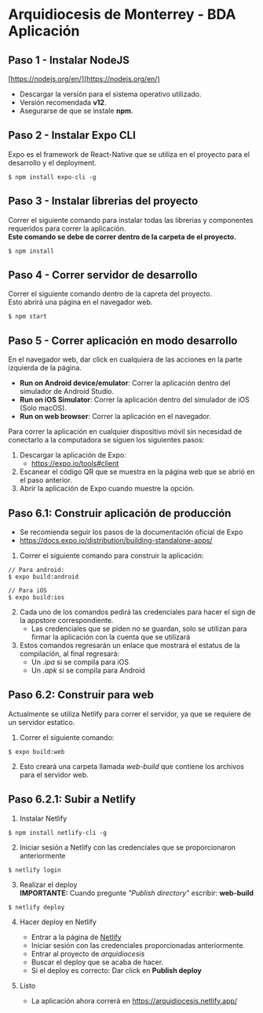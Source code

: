 # Arquidiocesis de Monterrey - BDA Aplicación

## Paso 1 - Instalar NodeJS

[https://nodejs.org/en/](https://nodejs.org/en/)

- Descargar la versión para el sistema operativo utilizado.
- Versión recomendada **v12**.
- Asegurarse de que se instale **npm**.

## Paso 2 - Instalar Expo CLI

Expo es el framework de React-Native que se utiliza en el proyecto para el desarrollo y el deployment.

```
$ npm install expo-cli -g
```

## Paso 3 - Instalar librerias del proyecto

Correr el siguiente comando para instalar todas las librerias y componentes requeridos para correr la aplicación.  
**Este comando se debe de correr dentro de la carpeta de el proyecto.**

```
$ npm install
```

## Paso 4 - Correr servidor de desarrollo

Correr el siguiente comando dentro de la capreta del proyecto.  
Esto abrirá una página en el navegador web.

```
$ npm start
```

## Paso 5 - Correr aplicación en modo desarrollo

En el navegador web, dar click en cualquiera de las acciones en la parte izquierda de la página.

- **Run on Android device/emulator**: Correr la aplicación dentro del simulador de Android Studio.
- **Run on iOS Simulator**: Correr la aplicación dentro del simulador de iOS (Solo macOS).
- **Run on web browser**: Correr la aplicación en el navegador.

Para correr la aplicación en cualquier dispositivo móvil sin necesidad de conectarlo a la computadora se siguen los siguientes pasos:

1. Descargar la aplicación de Expo:
   - https://expo.io/tools#client
2. Escanear el código QR que se muestra en la página web que se abrió en el paso anterior.
3. Abrir la aplicación de Expo cuando muestre la opción.

## Paso 6.1: Construir aplicación de producción

- Se recomienda seguir los pasos de la documentación oficial de Expo
- https://docs.expo.io/distribution/building-standalone-apps/

1. Correr el siguiente comando para construir la aplicación:

```
// Para android:
$ expo build:android

// Para iOS
$ expo build:ios
```

2. Cada uno de los comandos pedirá las credenciales para hacer el sign de la appstore correspondiente.
   - Las credenciales que se piden no se guardan, solo se utilizan para firmar la aplicación con la cuenta que se utilizará
3. Estos comandos regresarán un enlace que mostrará el estatus de la compilación, al final regresará:
   - Un _.ipa_ si se compila para iOS
   - Un _.apk_ si se compila para Android

## Paso 6.2: Construir para web

Actualmente se utiliza Netlify para correr el servidor, ya que se requiere de un servidor estatico.

1. Correr el siguiente comando:

```
$ expo build:web
```

2. Esto creará una carpeta llamada _web-build_ que contiene los archivos para el servidor web.

## Paso 6.2.1: Subir a Netlify

1. Instalar Netlify

```
$ npm install netlify-cli -g
```

2. Iniciar sesión a Netlify con las credenciales que se proporcionaron anteriormente

```
$ netlify login
```

3. Realizar el deploy  
   **IMPORTANTE:** Cuando pregunte _"Publish directory"_ escribir: **web-build**

```
$ netlify deploy
```

4. Hacer deploy en Netlify

   - Entrar a la página de [Netlify](https://netlify.com)
   - Iniciar sesión con las credenciales proporcionadas anteriormente.
   - Entrar al proyecto de _arquidiocesis_
   - Buscar el deploy que se acaba de hacer.
   - Si el deploy es correcto: Dar click en **Publish deploy**

5. Listo
   - La aplicación ahora correrá en https://arquidiocesis.netlify.app/
